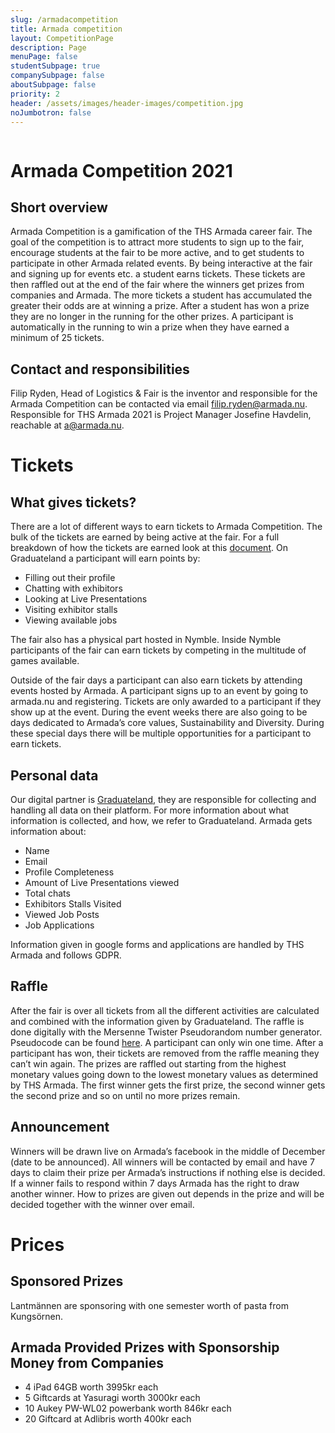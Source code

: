 ```yaml
---
slug: /armadacompetition
title: Armada competition
layout: CompetitionPage
description: Page
menuPage: false
studentSubpage: true
companySubpage: false
aboutSubpage: false
priority: 2
header: /assets/images/header-images/competition.jpg
noJumbotron: false
---
```

<div class='competition-logo'>
    <img alt='' id='logo' src='/assets/Armada_competition_filled.png'/>
</div>

# Armada Competition 2021

## Short overview

Armada Competition is a gamification of the THS Armada career fair. The goal of the competition is to attract more students to sign up to the fair, encourage students at the fair to be more active, and to get students to participate in other Armada related events. By being interactive at the fair and signing up for events etc. a student earns tickets. These tickets are then raffled out at the end of the fair where the winners get prizes from companies and Armada. The more tickets a student has accumulated the greater their odds are at winning a prize. After a student has won a prize they are no longer in the running for the other prizes. A participant is automatically in the running to win a prize when they have earned a minimum of 25 tickets.

## Contact and responsibilities

Filip Ryden, Head of Logistics & Fair is the inventor and responsible for the Armada Competition can be contacted via email [filip.ryden@armada.nu](mailto:filip.ryden@armada.nu). Responsible for THS Armada 2021 is Project Manager Josefine Havdelin, reachable at [a@armada.nu](mailto:a@armada.nu).

# Tickets

## What gives tickets?

There are a lot of different ways to earn tickets to Armada Competition. The bulk of the tickets are earned by being active at the fair. For a full breakdown of how the tickets are earned look at this [document](/assets/competition/tickets.pdf). On Graduateland a participant will earn points by:

* Filling out their profile
* Chatting with exhibitors
* Looking at Live Presentations
* Visiting exhibitor stalls
* Viewing available jobs

The fair also has a physical part hosted in Nymble. Inside Nymble participants of the fair can earn tickets by competing in the multitude of games available. 

Outside of the fair days a participant can also earn tickets by attending events hosted by Armada. A participant signs up to an event by going to armada.nu and registering. Tickets are only awarded to a participant if they show up at the event. During the event weeks there are also going to be days dedicated to Armada’s core values, Sustainability and Diversity. During these special days there will be multiple opportunities for a participant to earn tickets.

## Personal data

Our digital partner is [Graduateland](https://event.armada.nu/sv/events), they are responsible for collecting and handling all data on their platform. For more information about what information is collected, and how, we refer to Graduateland. Armada gets information about:

* Name
* Email
* Profile Completeness
* Amount of Live Presentations viewed
* Total chats
* Exhibitors Stalls Visited
* Viewed Job Posts
* Job Applications

Information given in google forms and applications are handled by THS Armada and follows GDPR. 

## Raffle

After the fair is over all tickets from all the different activities are calculated and combined with the information given by Graduateland. The raffle is done digitally with the Mersenne Twister Pseudorandom number generator. Pseudocode can be found [here](/assets/competition/Pseudocode_Armada_Competition.pdf). A participant can only win one time. After a participant has won, their tickets are removed from the raffle meaning they can’t win again. The prizes are raffled out starting from the highest monetary values going down to the lowest monetary values as determined by THS Armada. The first winner gets the first prize, the second winner gets the second prize and so on until no more prizes remain. 

## Announcement

Winners will be drawn live on Armada’s facebook in the middle of December (date to be announced). All winners will be contacted by email and have 7 days to claim their prize per Armada’s instructions if nothing else is decided. If a winner fails to respond within 7 days Armada has the right to draw another winner. 
How to prizes are given out depends in the prize and will be decided together with the winner over email. 

# Prices

## Sponsored Prizes

Lantmännen are sponsoring with one semester worth of pasta from Kungsörnen.

## Armada Provided Prizes with Sponsorship Money from Companies

* 4 iPad 64GB worth 3995kr each
* 5 Giftcards at Yasuragi worth 3000kr each 
* 10 Aukey PW-WL02 powerbank worth 846kr each
* 20 Giftcard at Adlibris worth 400kr each













